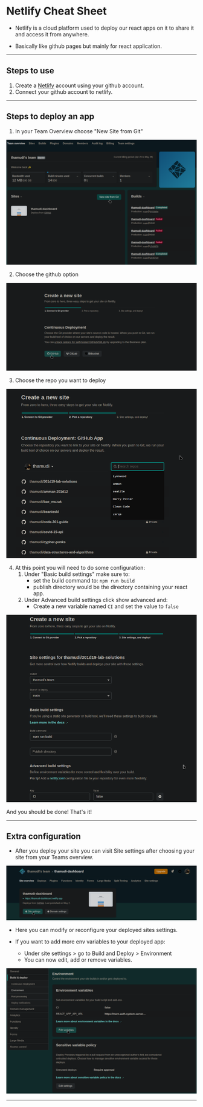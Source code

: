 # Netlify Cheat Sheet

- Netlify is a cloud platform used to deploy our react apps on it to share it and access it from anywhere.

- Basically like github pages but mainly for react application.

___

## Steps to use

1. Create a [Netlify](https://www.netlify.com/) account using your github account.
2. Connect your github account to netlify.

___

## Steps to deploy an app

1. In your Team Overview choose "New Site from Git"

![Alt text](screenshots/netlify-1.png "a title")

2. Choose the github option

![Alt text](screenshots/netlify-2.png "a title")

3. Choose the repo you want to deploy

![Alt text](screenshots/netlify-3.png "a title")

4. At this point you will need to do some configuration:
    1. Under "Basic build settings" make sure to:
        - set the build command to: `npm run build`
        - publish directory would be the directory containing your react app.
    2. Under Advanced build settings click show advanced and:
        - Create a new variable named `CI` and set the value to `false`

![Alt text](screenshots/netlify-4.png "a title")

And you should be done! That's it!
___

## Extra configuration

- After you deploy your site you can visit Site settings after choosing your site from your Teams overview.

![Alt text](screenshots/netlify-5.png "a title")

- Here you can modify or reconfigure your deployed sites settings.

- If you want to add more env variables to your deployed app:
  - Under site settings > go to Build and Deploy > Environment
  - You can now edit, add or remove variables.

![Alt text](screenshots/netlify-6.png "a title")

___